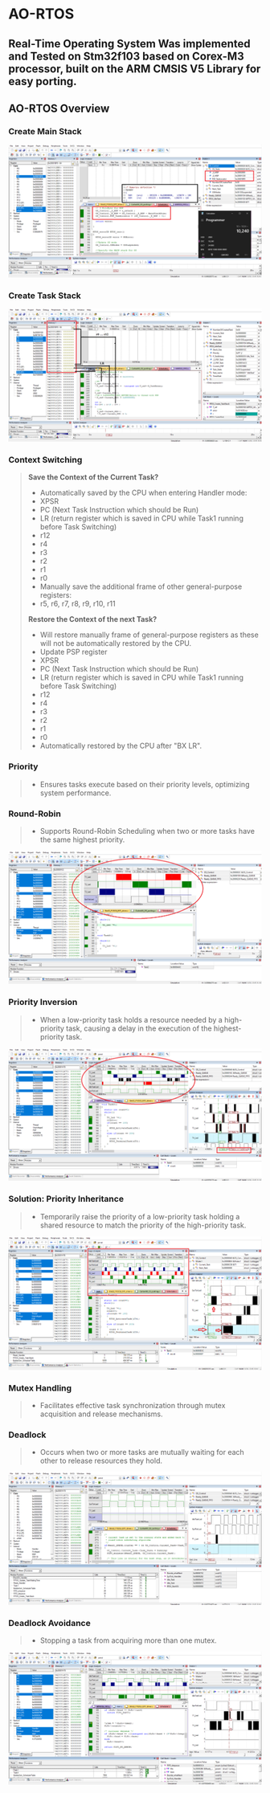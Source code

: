 # AO-RTOS

## Real-Time Operating System Was implemented and Tested on Stm32f103 based on Corex-M3 processor, built on the ARM CMSIS V5 Library for easy porting.

## AO-RTOS Overview

### Create Main Stack
![design_MSP](https://github.com/ahmeedusamaa/MyOwnRTOS/blob/main/V1/design_MSP.png)

### Create Task Stack
![design_PSP](https://github.com/ahmeedusamaa/MyOwnRTOS/blob/main/V1/design_PSP.png)

### Context Switching

> **Save the Context of the Current Task?**
> - Automatically saved by the CPU when entering Handler mode:
> - XPSR
> - PC (Next Task Instruction which should be Run)
> - LR (return register which is saved in CPU while Task1 running before Task Switching)
> - r12
> - r4
> - r3
> - r2
> - r1
> - r0
> - Manually save the additional frame of other general-purpose registers:
> - r5, r6, r7, r8, r9, r10, r11
>
> **Restore the Context of the next Task?**
> - Will restore manually frame of general-purpose registers as these will not be automatically restored by the CPU.
> - Update PSP register
> - XPSR
> - PC (Next Task Instruction which should be Run)
> - LR (return register which is saved in CPU while Task1 running before Task Switching)
> - r12
> - r4
> - r3
> - r2
> - r1
> - r0
> - Automatically restored by the CPU after "BX LR".

### Priority
> - Ensures tasks execute based on their priority levels, optimizing system performance.

### Round-Robin
> - Supports Round-Robin Scheduling when two or more tasks have the same highest priority.

![Round-Robin Scheduling](https://github.com/ahmeedusamaa/MyOwnRTOS/blob/main/V2/Round_robin.png)

### Priority Inversion
> - When a low-priority task holds a resource needed by a high-priority task, causing a delay in the execution of the highest-priority task.

![Priority Inversion](https://github.com/ahmeedusamaa/MyOwnRTOS/blob/main/V4/Priority_inversion.png)

### Solution: Priority Inheritance
> - Temporarily raise the priority of a low-priority task holding a shared resource to match the priority of the high-priority task.

![Priority Inheritance Solution](https://github.com/ahmeedusamaa/MyOwnRTOS/blob/main/V5/priority_Inheritance_Solution.png)

### Mutex Handling
> - Facilitates effective task synchronization through mutex acquisition and release mechanisms.

### Deadlock
> - Occurs when two or more tasks are mutually waiting for each other to release resources they hold.

![Deadlock](https://github.com/ahmeedusamaa/MyOwnRTOS/blob/main/V6/Deadlock.png)

### Deadlock Avoidance
> - Stopping a task from acquiring more than one mutex.

![Deadlock Avoidance Solution](https://github.com/ahmeedusamaa/MyOwnRTOS/blob/main/V6/Deadlock_Solution.png)






